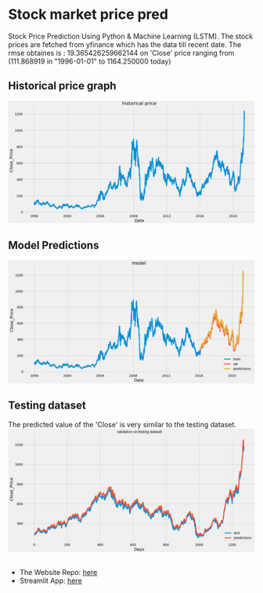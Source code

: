 # Stock market price pred
Stock Price Prediction Using Python & Machine Learning (LSTM).
The stock prices are fetched from yfinance which has the data till recent date.
The rmse obtaines is : 19.365426259662144 on 'Close' price ranging from (111.868919 in "1996-01-01" to 1164.250000 today)

## Historical price graph
<span style="display:block;text-align:center">![](images/historical.png)</span>

## Model Predictions
<span style="display:block;text-align:center">![](images/model.png)</span>

## Testing dataset
The predicted value of the 'Close' is very similar to the testing dataset.
<span style="display:block;text-align:center">![](images/validation.png)</span>

##
- The Website Repo: [here](https://github.com/shhubhxm/StockMarketPrediction_StreamlitApp)
- Streamlit App: [here](cutt.ly/stockforecasting)
